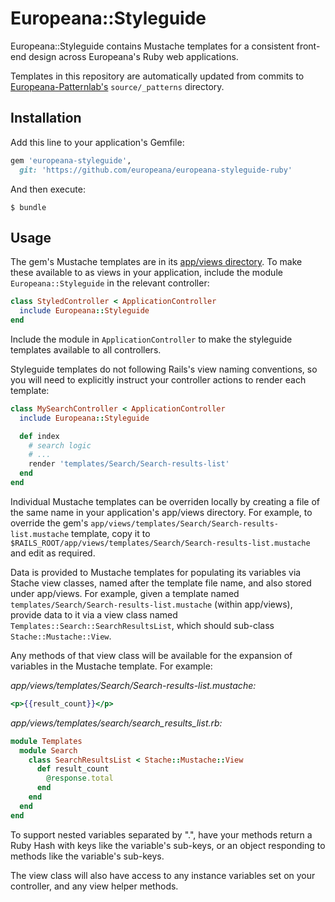# Europeana::Styleguide

Europeana::Styleguide contains Mustache templates for a consistent front-end
design across Europeana's Ruby web applications.

Templates in this repository are automatically updated from commits to
[Europeana-Patternlab's](https://github.com/europeana/Europeana-Patternlab)
`source/_patterns` directory.

## Installation

Add this line to your application's Gemfile:

```ruby
gem 'europeana-styleguide',
  git: 'https://github.com/europeana/europeana-styleguide-ruby'
```

And then execute:

    $ bundle

## Usage

The gem's Mustache templates are in its
[app/views directory](app/views/). To make these available to
as views in your application, include the module `Europeana::Styleguide` in
the relevant controller:

```ruby
class StyledController < ApplicationController
  include Europeana::Styleguide
end
```

Include the module in `ApplicationController` to make the styleguide templates
available to all controllers.

Styleguide templates do not following Rails's view naming conventions, so you
will need to explicitly instruct your controller actions to render each
template:

```ruby
class MySearchController < ApplicationController
  include Europeana::Styleguide

  def index
    # search logic
    # ...
    render 'templates/Search/Search-results-list'
  end
end
```

Individual Mustache templates can be overriden locally by creating a file of the
same name in your application's app/views directory. For example, to
override the gem's `app/views/templates/Search/Search-results-list.mustache`
template, copy it to `$RAILS_ROOT/app/views/templates/Search/Search-results-list.mustache`
and edit as required.

Data is provided to Mustache templates for populating its variables via Stache
view classes, named after the template file name, and also stored under app/views.
For example, given a template named `templates/Search/Search-results-list.mustache`
(within app/views), provide data to it via a view class named `Templates::Search::SearchResultsList`,
which should sub-class `Stache::Mustache::View`.

Any methods of that view class will be available for the expansion of variables
in the Mustache template. For example:

*app/views/templates/Search/Search-results-list.mustache:*
```mustache
<p>{{result_count}}</p>
```

*app/views/templates/search/search_results_list.rb:*
```ruby
module Templates
  module Search
    class SearchResultsList < Stache::Mustache::View
      def result_count
        @response.total
      end
    end
  end
end
```

To support nested variables separated by ".", have your methods return a Ruby
Hash with keys like the variable's sub-keys, or an object responding to methods
like the variable's sub-keys.

The view class will also have access to any instance variables set on your
controller, and any view helper methods.
